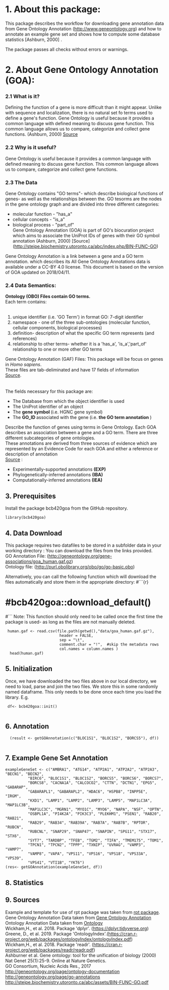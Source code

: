 # 1. About this package:
This package describes the workflow for downloading gene annotation data from Gene Ontology Annotation (http://www.geneontology.org) and how to annotate an example gene set and shows how to compute some database statistics [Ashburn, 2000] .

The package passes all checks without errors or warnings.

# 2. About Gene Ontology Annotation (GOA):
###   2.1  What is it?

Defining the function of a gene is more difficult than it might appear. Unlike with sequence and localization, there is no natural set fo terms used to define a gene's function. Gene Ontology is useful because it provides a common language with defined meaning to discuss gene function. This common language allows us to compare, categorize and collect gene functions. (Ashburn, 2000) [Source](http://steipe.biochemistry.utoronto.ca/abc/assets/BIN-FUNC-GO.pdf) 

###   2.2  Why is it useful?

Gene Ontology is useful because it provides a common language with defined meaning to discuss gene function. This common language allows us to compare, categorize and collect gene functions.


### 2.3 The Data
Gene Ontology contains "GO terms"- which describe biological functions of genes- as well as the
relationships between the. GO tesorms are the nodes in the gene ontology graph and are divided into three different categories: <br>
 * molecular function  - "has_a" <br>
 * cellular concepts - "is_a" <br>
 * biological process - "part_of" <br>
Gene Ontology Annotation (GOA) is part of GO's biocuration project which aims to associate the UniProt IDs of genes with their GO symbol annotation (Ashburn, 2000)
[Source] (http://steipe.biochemistry.utoronto.ca/abc/index.php/BIN-FUNC-GO)

Gene Ontology Annotation is a link between a gene and a GO term annotation. 
which describes its 
All Gene Ontology Annotations data is available under a CC-BY 4.0 license. This document is based on the version of GOA updated on 2018/04/11. 

### 2.4 Data Semantics:
<b>Ontology (OBO) Files contain GO terms.</b> <br>
Each term contains: <br>
<br>
1. unique identifier (i.e. 'GO Term') in format GO: 7-digit identifier<br>
2. namespace - one of the three sub-ontologies (molecular function, cellular components, biological processes)<br>
3. definition- description of what the specific GO term represents (and references) <br>
4.  relationship to other terms- whether it is a 'has_a', 'is_a','part_of' relationship to one or more other GO terms<br>

Gene Ontology Annotation (GAF) Files:
This package will be focus on genes in <i>Homo sapiens</i>.<br>
These files are tab-deliminated and have 17 fields of information <br> [Source](http://geneontology.org/page/go-annotation-file-gaf-format-21).<br>
<br>
<br>
The fields necessary for this package are:<br>
* The Database from which the object identifier is used <br>
* The UniProt identifier of an object <br>
* The <b> gene symbol </b> (i.e. HGNC gene symbol) <br>
* The <b> GO_ID </b> associated with the gene (i.e. <b> the GO term annotation </b>) <br>

Describe the function of genes using terms in Gene Ontology. Each GOA describes an association between a gene and a GO term. There are three different subcategories of gene ontologies. <br>
These annotations are derived from three sources of evidence which are represented by an Evidence Code for each GOA and either a reference or description of annotation <br>
[Source](http://geneontology.org/page/go-annotations ) : <br>
* Experimentally-supported annotations <b> (EXP) </b> <br> 
* Phylogenetically-inferred annotations <b> (IBA) </b> <br>
* Computationally-inferred annotations <b> (IEA) </b> <br>

## 3. Prerequisites
Install the package bcb420goa from the GitHub repository.
```{r}
library(bcb420goa)
```

## 4. Data Download
This package requires two datafiles to be stored in a subfolder data in your working directory :
You can download the files from the links provided. <br>
GO Annotation File: (http://geneontology.org/gene-associations/goa_human.gaf.gz) <br>
Ontology file: (http://purl.obolibrary.org/obo/go/go-basic.obo) <br>

Alternatively, you can call the following function which will download the files 
automatically and store them in the appropriate directory:
#```{r}
# #bcb420goa::download_default()
#```
Note: This function should only need to be called once the first time the package is used- as 
long as the files are not manually deleted.
```{r}
 human.gaf <- read.csv(file.path(getwd(),"data/goa_human.gaf.gz"),
                        header = FALSE,
                        sep = "\t",
                        comment.char = "!",  #skip the metadata rows
                        col.names = column.names )
  head(human.gaf)
```


## 5. Initialization
Once, we have downloaded the two files above in our local directory, we need to load, parse and 
join the two files. We store this in some randomly named dataframe. This only needs to be done
once each time you load the library.  E.g.
```{r}
 df<- bcb420goa::init()
 
```

## 6. Annotation

```{r}
  (result <- getGOAnnotation(c("BLOC1S1", "BLOC1S2", "BORCS5"), df))
  
```

## 7. Example Gene Set Annotation

```{r}
exampleGeneSet <- c("AMBRA1", "ATG14", "ATP2A1", "ATP2A2", "ATP2A3", "BECN1", "BECN2",
          "BIRC6", "BLOC1S1", "BLOC1S2", "BORCS5", "BORCS6", "BORCS7",
          "BORCS8", "CACNA1A", "CALCOCO2", "CTTN", "DCTN1", "EPG5", "GABARAP",
          "GABARAPL1", "GABARAPL2", "HDAC6", "HSPB8", "INPP5E", "IRGM",
          "KXD1", "LAMP1", "LAMP2", "LAMP3", "LAMP5", "MAP1LC3A", "MAP1LC3B",
          "MAP1LC3C", "MGRN1", "MYO1C", "MYO6", "NAPA", "NSF", "OPTN",
          "OSBPL1A", "PI4K2A", "PIK3C3", "PLEKHM1", "PSEN1", "RAB20", "RAB21",
          "RAB29", "RAB34", "RAB39A", "RAB7A", "RAB7B", "RPTOR", "RUBCN",
          "RUBCNL", "SNAP29", "SNAP47", "SNAPIN", "SPG11", "STX17", "STX6",
          "SYT7", "TARDBP", "TFEB", "TGM2", "TIFA", "TMEM175", "TOM1",
          "TPCN1", "TPCN2", "TPPP", "TXNIP", "UVRAG", "VAMP3", "VAMP7",
          "VAMP8", "VAPA", "VPS11", "VPS16", "VPS18", "VPS33A", "VPS39",
          "VPS41", "VTI1B", "YKT6")
(res<- getGOAnnotation(exampleGeneSet, df))

```

## 8. Statistics

## 9. Sources
Example and template for use of rpt package was taken from 
[rpt package](https://github.com/hyginn/rpt). <br>
Gene Ontology Annotation Data taken from [Gene Ontology Annotation](http://geneontology.org/page/download-go-annotations)<br>
Ontology Annotation Data taken from [Ontology](http://purl.obolibrary.org/obo/go.obo)<br>
Wickham,H., et al. 2018. Package 'dplyr'. (https://dplyr.tidyverse.org)<br>
Greene, D., et al. 2019. Package 'OntologyIndex'.(https://cran.r-project.org/web/packages/ontologyIndex/ontologyIndex.pdf)<br>
Wickham,H., et al. 2018. Package 'readr'.
(https://cran.r-project.org/web/packages/readr/readr.pdf)<br>
Ashburner et al. Gene ontology: tool for the unification of biology (2000) Nat Genet 25(1):25-9. Online at Nature Genetics.<br>
GO Consortium, Nucleic Acids Res., 2017 <br>
http://geneontology.org/page/ontology-documentation <br>
http://geneontology.org/page/go-annotations <br>
http://steipe.biochemistry.utoronto.ca/abc/assets/BIN-FUNC-GO.pdf <br>

